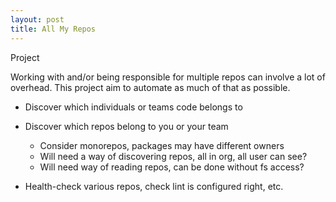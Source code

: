 ```yaml
---
layout: post
title: All My Repos
---
```


Project

Working with and/or being responsible for multiple repos can involve a lot of overhead. This project aim to automate as much of that as possible.

- Discover which individuals or teams code belongs to
- Discover which repos belong to you or your team

  - Consider monorepos, packages may have different owners
  - Will need a way of discovering repos, all in org, all user can see?
  - Will need way of reading repos, can be done without fs access?

- Health-check various repos, check lint is configured right, etc.
